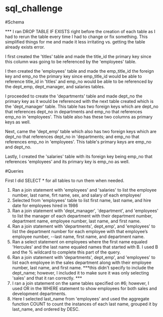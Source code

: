 # sql_challenge

#Schema

*** I ran DROP TABLE IF EXISTS right before the creation of each table as I had to rerun the table every time I had to change or fix something. This simplified things for me and made it less irritating vs. getting the table already exists error. 

I first created the 'titles' table and made the title_id the primary key since this column was going to be referenced by the 'employees' table.

I then created the 'employees' table and made the emp_title_id the foreign key and emp_no the primary key since emp_title_id would be able to reference title_id in 'titles' and emp_no would be able to be referenced by the dept_emp, dept_manager, and salaries tables. 

I proceeded to create the 'departments' table and made dept_no the primary key as it would be referenced with the next table created which is the 'dept_manager' table. This table has two foreign keys which are dept_no that references dept_no in departments and emp_no that references emp_no in 'employees'. This table also has these two columns as primary keys as well.

Next, came the 'dept_emp' table which also has two foreign keys which are dept_no that references dept_no in 'departments; and emp_no that references emp_no in 'employees'. This table's primary keys are emp_no and dept_no.

Lastly,  I created the 'salaries' table with its foreign key being emp_no that references 'employees' and its primary key is emp_no as well. 

#Queries

First I did SELECT * for all tables to run them when needed. 

1. Ran a join statement with 'employees' and 'salaries' to list the employee number, last name, firt name, sex, and salary of each employee/
2. Selected from 'employees' table to list first name, last name, and hire date for employees hired in 1986
3. Ran a join statement with 'dept_manager', 'department', and 'employees' to list the manager of each department with their department number, 
department name, employee number, last name, and first name.
4. Ran a join statement with 'departments', dept_emp', and 'employees' to list the department number for each employee with that employee’s employee number,
--last name, first name, and department name.
5. Ran a select statement on employees where the first name equaled 'Hercules' and the last name equaled names that started with B. I used B and the % wildcard to complete this part of the query. 
6. Ran a join statement with 'departments', dept_emp', and 'employees' to list each employee in the sales department along with their employee number, last name, and first name. ***this didn't specify to include the dept_name; however, I included it to make sure it was only selecting 'sales' and that it ran correctly. ***
7. I ran a join statement on the same tables specified on #6; however, I used OR in the WHERE statement to show employees for both sales and development departments.
8. Here I selected last_name from 'employees' and used the aggregate function COUNT to count the instances of each last name, grouped it by last_name, and ordered by DESC. 



